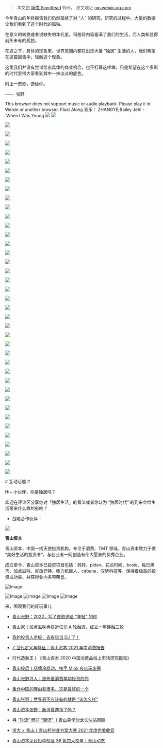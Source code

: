 > 本文由 [简悦 SimpRead](http://ksria.com/simpread/) 转码， 原文地址 [mp.weixin.qq.com](https://mp.weixin.qq.com/s/GsCWP-fRjagqoNXm11NLPQ)

今年青山的年终报告我们仍然延续了对 “人” 的研究。研究的过程中，大量的数据让我们看到了这个时代的孤独。

在意义的转换或者说缺失的年代里，科技将内容塞满了我们的生活，而人类却显得前所未有的孤独。

在这之下，具体的现象里，世界范围内都在出现大量 “独居” 生活的人，我们希望在这篇报告中，轻触这个现象。

这里我们并没有尝试给出具体的商业机会，也不打算这样做。只是希望在这个多彩的时代里带大家看到其中一抹淡淡的底色。

附上一首歌，送给你。

——  张野

This browser does not support music or audio playback. Please play it in Weixin or another browser. Float Along 音乐： ZHANGYE;Bailey Jehl - When I Was Young ![](http://res.wx.qq.com/mmbizwap/en_US/htmledition/images/icon/appmsg/qqmusic/icon_qqmusic_source4abcab.svg)   ![](https://y.gtimg.cn/music/photo_new/T002R90x90M000000Wo0I70Xkqh4.jpg)

![](https://mmbiz.qpic.cn/mmbiz_png/uEiazoXVHwHvlb4599pHYCIk6libOiaeCJnHDslUhSmdqzPlibDdGiamUuMGHz5F0sZbjzVJrleWH8b5RicibibLd6oibbA/640?wx_fmt=png)

![](https://mmbiz.qpic.cn/mmbiz_png/uEiazoXVHwHvlb4599pHYCIk6libOiaeCJnNacLhS5RAFuSIhUCvgoOjUXOOlx73OjoB2055DRtlrEuYzRN92iaricA/640?wx_fmt=png)

![](https://mmbiz.qpic.cn/mmbiz_png/uEiazoXVHwHvlb4599pHYCIk6libOiaeCJnZQgdvyC0rKiasNG52fmD8aNQovMhpe3SHGKibNyIB0iaKL6DtJmaw5Lhw/640?wx_fmt=png)

![](https://mmbiz.qpic.cn/mmbiz_png/uEiazoXVHwHvlb4599pHYCIk6libOiaeCJnxkROavEFZ5wr14zTaPvvZmrzlsVZRxMib8gvKo84icnFX6cVCNUz0asw/640?wx_fmt=png)

![](https://mmbiz.qpic.cn/mmbiz_png/uEiazoXVHwHvlb4599pHYCIk6libOiaeCJnniaSw5zOawvG55bb7EbSyyfy6cp5YV5vAvSQVdMbmiaQR9micaFRC6nuw/640?wx_fmt=png)

![](https://mmbiz.qpic.cn/mmbiz_png/uEiazoXVHwHvlb4599pHYCIk6libOiaeCJnMr5vNSqWvfbfMNrE3V4icicfmuo2kh6bPthtSrpA3trZeozaQAHxafPw/640?wx_fmt=png)

![](https://mmbiz.qpic.cn/mmbiz_png/uEiazoXVHwHvlb4599pHYCIk6libOiaeCJnB9kRXgjIDpEbFxHY3uLlPLBW08g7tdBEWFljbyic64sxibq2Qs881fBg/640?wx_fmt=png)

![](https://mmbiz.qpic.cn/mmbiz_png/uEiazoXVHwHvlb4599pHYCIk6libOiaeCJnTeXfV3GFNuUrl3sCMibsB3548fmDtxPWSnRAUmDpg6Cypv6lkPrAQCw/640?wx_fmt=png)

![](https://mmbiz.qpic.cn/mmbiz_png/uEiazoXVHwHvlb4599pHYCIk6libOiaeCJnr6qkXjH9a62eHkaRzHAheibfZTUXOJXBTXtmKNdX6iauIq0xcz1kDhTw/640?wx_fmt=png)

![](https://mmbiz.qpic.cn/mmbiz_png/uEiazoXVHwHvlb4599pHYCIk6libOiaeCJnpG1mOIITgBPUVh27Fg0201p7geHBJIT5v7QUsm8xMXMAzMplMKNvPg/640?wx_fmt=png)

![](https://mmbiz.qpic.cn/mmbiz_jpg/uEiazoXVHwHuh5duAXrhRQlb1vAy8e6ZMMh0eGHChsJ3cXPfPwMvSr4PaJp2maJzUMByELoica3oeDbdkK10cETA/640?wx_fmt=jpeg)

![](https://mmbiz.qpic.cn/mmbiz_png/uEiazoXVHwHvlb4599pHYCIk6libOiaeCJnbLTIMECicMRrAVJsxhzKvSlUH1ic5ibsME4vZ6NghUcV86JCgehMiclgUw/640?wx_fmt=png)  

![](https://mmbiz.qpic.cn/mmbiz_png/uEiazoXVHwHvlb4599pHYCIk6libOiaeCJn44MFv7aHiaKOYRBRn1yibrJrdZfd5HwK5o3mzQRUy0j6ibWK5oOjZWwGg/640?wx_fmt=png)

![](https://mmbiz.qpic.cn/mmbiz_png/uEiazoXVHwHvlb4599pHYCIk6libOiaeCJnYbibxRSQEuaqMNx0mwNFJQeY9aRBicWOzxAPwGytjibqTPd6Hiaflbupfg/640?wx_fmt=png)

![](https://mmbiz.qpic.cn/mmbiz_png/uEiazoXVHwHvlb4599pHYCIk6libOiaeCJnSIejbPaCH8oCRJOTRyLjsJ9y61pJ5FGz69XQebfZ5TlviaGlFGdsBcA/640?wx_fmt=png)

![](https://mmbiz.qpic.cn/mmbiz_png/uEiazoXVHwHvlb4599pHYCIk6libOiaeCJn37jBfeXaEUbt8GHISiag92ezEn0fbKghv4JHibBq3SRWDKNLEUleOJKQ/640?wx_fmt=png)

![](https://mmbiz.qpic.cn/mmbiz_png/uEiazoXVHwHvlb4599pHYCIk6libOiaeCJnckCVMCxWPuLT0cpKZ2nicZpDQHojyaMbTNibEeH0Wbn20N82kv4ksDWQ/640?wx_fmt=png)

![](https://mmbiz.qpic.cn/mmbiz_png/uEiazoXVHwHvlb4599pHYCIk6libOiaeCJnkxxjoQVAwgpPwsP5KaXhfibMBAiaSkyoZ6UD1QDhzlzBetVoTibfSyjGQ/640?wx_fmt=png)

![](https://mmbiz.qpic.cn/mmbiz_png/uEiazoXVHwHvlb4599pHYCIk6libOiaeCJnJWBYGwUMThLdapyNu6ss5oM04L1Zicv6UqMOXPLBDELvuiby5TmicGPuw/640?wx_fmt=png)

![](https://mmbiz.qpic.cn/mmbiz_png/uEiazoXVHwHvlb4599pHYCIk6libOiaeCJnVvs8QO0BtQnaFC7ic0OibWQbaBHNjVU5ibXqmkiaibDQibh98Wc1oe7nicaNw/640?wx_fmt=png)

![](https://mmbiz.qpic.cn/mmbiz_png/uEiazoXVHwHvlb4599pHYCIk6libOiaeCJnzQ75hLF8pJUvzM8w2kkuot9mDqPicDSWW6iajBE5oCNbg18rChOh9meg/640?wx_fmt=png)

![](https://mmbiz.qpic.cn/mmbiz_png/uEiazoXVHwHvlb4599pHYCIk6libOiaeCJneY5R2h0E8WQZGibgt57fz6wEWQxabrCcRO4Kib17nVXUEAtRzFRCXbTA/640?wx_fmt=png)

![](https://mmbiz.qpic.cn/mmbiz_png/uEiazoXVHwHvlb4599pHYCIk6libOiaeCJnjACjT6ibOt241iavnY5JcJZA9997tV87iaTDFLbZ12Qw4FB43j96AZDEw/640?wx_fmt=png)

![](https://mmbiz.qpic.cn/mmbiz_png/uEiazoXVHwHvlb4599pHYCIk6libOiaeCJndHdFRF7s3Dia7BtBQjWpss1zltMjkjTzziavx5SEf0My9Jsh0leYbung/640?wx_fmt=png)

![](https://mmbiz.qpic.cn/mmbiz_png/uEiazoXVHwHvlb4599pHYCIk6libOiaeCJnPoNdWiaibxsS1ANP01R2XcqpefngHYicIzrj6IbbYgYt7Xd1mz1BQvsuw/640?wx_fmt=png)

![](https://mmbiz.qpic.cn/mmbiz_png/uEiazoXVHwHvlb4599pHYCIk6libOiaeCJnU6UDKPNGrMsUQ8BXYkYsx9v25fuYIFNODZ4LpR8gyCuENiaZmt6ZSpA/640?wx_fmt=png)

![](https://mmbiz.qpic.cn/mmbiz_png/uEiazoXVHwHvlb4599pHYCIk6libOiaeCJn6of3Md4QUlicw2ua1FIfQoUicCibTPDE8whkqvnjNdZQvsu4DViamgVHAQ/640?wx_fmt=png)

![](https://mmbiz.qpic.cn/mmbiz_png/uEiazoXVHwHvlb4599pHYCIk6libOiaeCJnsmVFPJHDeD7nI81ic7IxvhFQx0Bf2zNicZzNDLibGRK0oBOm8ERTWg0OQ/640?wx_fmt=png)

![](https://mmbiz.qpic.cn/mmbiz_png/uEiazoXVHwHvlb4599pHYCIk6libOiaeCJn485ZaXupcJtRrFDiavlYFzEG3aicD8lyJBlhEYuD2k9eCnzianTESibNIg/640?wx_fmt=png)

![](https://mmbiz.qpic.cn/mmbiz_png/uEiazoXVHwHvlb4599pHYCIk6libOiaeCJnNDz4tDmqaMq6H0laicXPA5EOFbFGV9ZSZ1n9yiauVrz8ySiayT7yFky2A/640?wx_fmt=png)

![](https://mmbiz.qpic.cn/mmbiz_png/uEiazoXVHwHvlb4599pHYCIk6libOiaeCJnbQgBkp7ARjnIWgDFU9ZySAKichQOGtAgfibdDC2p5ViaoSrjDwlyB7JGw/640?wx_fmt=png)

![](https://mmbiz.qpic.cn/mmbiz_png/uEiazoXVHwHvlb4599pHYCIk6libOiaeCJnaludoXf6V8epa7GHhTwDGEN6tNwJcnp6Chia53B7h64PJkk5Wf9GHjA/640?wx_fmt=png)

![](https://mmbiz.qpic.cn/mmbiz_png/uEiazoXVHwHvlb4599pHYCIk6libOiaeCJnicl8V6dwHBBdGXLdL5JOQ4XIEIxBuI7R15h1h9zR9zI0wcoqHT0FZ5w/640?wx_fmt=png)

![](https://mmbiz.qpic.cn/mmbiz_png/uEiazoXVHwHvlb4599pHYCIk6libOiaeCJnE8tTELrH5RaKiaZFicZBEOSftX4ZZ1V0cibmGCXVkTBvlYwdia8CUoGyCw/640?wx_fmt=png)

![](https://mmbiz.qpic.cn/mmbiz_png/uEiazoXVHwHvlb4599pHYCIk6libOiaeCJniatCLEA5rKRFsrS0jW55sPiabfElUsLFW5O6nakRHT5ia0BiaxQ4ib0sXCg/640?wx_fmt=png)

![](https://mmbiz.qpic.cn/mmbiz_png/uEiazoXVHwHvlb4599pHYCIk6libOiaeCJnxS9ApDPVQTswrDictkZoOFgJX3kWz60RNVPlTHqXliaVq3h9rgBqWV6A/640?wx_fmt=png)

![](https://mmbiz.qpic.cn/mmbiz_png/uEiazoXVHwHvlb4599pHYCIk6libOiaeCJnnyruY9GfT08UpIRCyXMzejIibOMBQnfSkib5GEiadTLI7wot2c4oNDWfQ/640?wx_fmt=png)

![](https://mmbiz.qpic.cn/mmbiz_png/uEiazoXVHwHvlb4599pHYCIk6libOiaeCJnBF4dxWG7bKZSOb3tzplxtkoG78VuXibySs5kAgyXibuXbvort625q1Xw/640?wx_fmt=png)

![](https://mmbiz.qpic.cn/mmbiz_png/uEiazoXVHwHvlb4599pHYCIk6libOiaeCJn5hXN2rAE33taQwINcicskEB5rMrqJIUWbeNw8rL8IfH3JBuAvCQnviaQ/640?wx_fmt=png)

  

# 互动话题 #

Hi~ 小伙伴，你是独居吗？

欢迎在评论区分享你对「独居生活」的看法或者你认为 “独居时代” 的到来会给生活带来什么样的影响？

  

- 战略合作伙伴 -

![](https://mmbiz.qpic.cn/mmbiz_png/uEiazoXVHwHvlb4599pHYCIk6libOiaeCJnEdia0Ricpd7bLib0JaBSDpxe6N8gosgkA4kkJtvKDokohSsRNnqMWPAuA/640?wx_fmt=png)

**青山资本**  

  

青山资本，中国一线天使投资机构，专注于消费、TMT 领域。青山资本致力于做 “美好生活的投资者”，与创业者一同创造有伟大愿景的优秀企业。

  

成立至今，青山资本已投资项目包括：转转、pidan、花点时间、bosie、每日黑巧、加点滋味、鲨鱼菲特、哇力机器人、cabana、驭势科技等，保持着极高的投资成功率，并获得业内多项荣誉。

  

![Image](https://mmbiz.qpic.cn/mmbiz_png/uEiazoXVHwHv8hbs1Bcib3f8KHJ3ny0PhPrS0JPKicXc4qoV0XbcHxmkdjz7j3NCSMtwkX3MHWd0qKhzQj4J08AlA/640?wx_fmt=png)

 ![Image](https://mmbiz.qpic.cn/mmbiz_png/uEiazoXVHwHtPR2tYYFoibficHaiatLBOfib5cIJeRfsJf2icrxTHpeSAJKyZx0RS0Ml69Wkj00cFPksUfMCmyNyWXUw/640?wx_fmt=png)  ![Image](https://mmbiz.qpic.cn/mmbiz_png/uEiazoXVHwHtPR2tYYFoibficHaiatLBOfib5V0p8vwF7FWEPBzG3shm5GeJz26mQrdPR8aBDyE3ujWVSibZ7mZEfxqQ/640?wx_fmt=png) ![Image](https://mmbiz.qpic.cn/mmbiz_png/uEiazoXVHwHtPR2tYYFoibficHaiatLBOfib5SpRoUbVl842XRnU3WI8XmTPXW8BicJ2ytUIyXnEwLjXBoztM7u2YDyw/640?wx_fmt=png) ![Image](https://mmbiz.qpic.cn/mmbiz_png/uEiazoXVHwHtPR2tYYFoibficHaiatLBOfib5PQ2BM41TSFz8A9O9XfY3dPUVdItNZibkHy47TMkicm2OKOXEBZ2ia4oUA/640?wx_fmt=png) 

  

  

  

来，围观我们的好玩事儿

*   [青山张野：2022，写了首歌送给 "年轻" 的你](http://mp.weixin.qq.com/s?__biz=MzI0ODA0OTc2OA==&mid=2650007953&idx=1&sn=be4c2976a0c380ce29e313c0052e818a&chksm=f1a1f096c6d6798038a532f75999f9dd21770ed4c44558a9475762a22329b1af6dc41d90e4da&scene=21#wechat_redirect)
    
*   [青山家丨加点滋味再获近亿元 A 轮融资，成立一年连融三轮](http://mp.weixin.qq.com/s?__biz=MzI0ODA0OTc2OA==&mid=2650007742&idx=1&sn=431c38bcd4e7dfd497c105c2b51c0119&chksm=f1a1f1b9c6d678afa29547b25e236f08b518095911eb15b3564585fc041c6b10d86a328b1154&scene=21#wechat_redirect)
    
*   [我的投资人老板，去夜店当 DJ 了！](http://mp.weixin.qq.com/s?__biz=MzI0ODA0OTc2OA==&mid=2650007661&idx=1&sn=2667027b1a6f4ceab8c28e9b4092ba0d&chksm=f1a1f16ac6d6787cfa218e55af3a3e89d8759bc9523b8ed88082e2834e0c45c7497c6252c0e7&scene=21#wechat_redirect)
    
*   [Z 世代定义与特征｜青山资本 2021 年中消费报告](http://mp.weixin.qq.com/s?__biz=MzI0ODA0OTc2OA==&mid=2650007443&idx=1&sn=0987c4b3251c18b3876fa5a93462fa91&chksm=f1a1fe94c6d6778249251c35016ec4d32c039dc3615b4acc33a6bb5b05c58b0f21b82d828fc3&scene=21#wechat_redirect)
    
*   时代造新王丨《青山资本 2020 中国消费品线上市场研究报告》
    
*   [青山投后丨品牌冷启动，携手 Miok 夜店玩出圈](http://mp.weixin.qq.com/s?__biz=MzI0ODA0OTc2OA==&mid=2650007725&idx=1&sn=e68dfbe559d2719c570474df8077248b&chksm=f1a1f1aac6d678bc1195b88b9b3a98db80df431e25f341ec64c31d0489c6c6611be8721a3681&scene=21#wechat_redirect)
    
*   [青山张野寻人｜致热爱消费早期投资的你](http://mp.weixin.qq.com/s?__biz=MzI0ODA0OTc2OA==&mid=2650007773&idx=1&sn=fc19001eeb822e15608fa4bb7a6704a9&chksm=f1a1f1dac6d678cc4973f519af9319ac4a89b3b5e265db61234e3d856375044daae1435a1140&scene=21#wechat_redirect)
    
*   [重仓中国的理由有很多，这是最好的一个](http://mp.weixin.qq.com/s?__biz=MzI0ODA0OTc2OA==&mid=2650002160&idx=1&sn=bfb7b1ae062b2be9f72da505862f7212&chksm=f1a1cbf7c6d642e1d1ca227df56715250bcc18e1828a82adf230e1d5eaa503d917043ef745a0&scene=21#wechat_redirect)
    
*   [青山张野：世界最不应该有的就是 “该怎么样”](http://mp.weixin.qq.com/s?__biz=MzI0ODA0OTc2OA==&mid=2650007687&idx=1&sn=1fc4d425477cebbf00cf068c22c92eac&chksm=f1a1f180c6d6789664f2915c606828329253b4814419ab9f34bc998d1d6be63c691315852e2c&scene=21#wechat_redirect)
    
*   [青山资本张野：新消费遇冷了吗？](http://mp.weixin.qq.com/s?__biz=MzI0ODA0OTc2OA==&mid=2650007634&idx=1&sn=f36b41a049f2d87007bbfc1658d7f9a7&chksm=f1a1f155c6d678434a0a9e2d14ae54bf0a6216bab684d6c8aaa37a40a5b410f04b3e3c42372b&scene=21#wechat_redirect)
    
*   [寻 “洋流” 而非 “潮流” 丨青山美学沙龙长沙站回顾](http://mp.weixin.qq.com/s?__biz=MzI0ODA0OTc2OA==&mid=2650007652&idx=1&sn=f85ecc4c90405b566783fac5166697e7&chksm=f1a1f163c6d67875eaf3c80d6bf42db4da5bc6ea1f86abcd634bd70c327212751da50e837e5b&scene=21#wechat_redirect)
    
*   [浙大 × 青山丨青山杯创业方案大赛 2021 年度完美收官](http://mp.weixin.qq.com/s?__biz=MzI0ODA0OTc2OA==&mid=2650007921&idx=1&sn=94d7c39fe7a32e9a9a017cd1de8e3aa6&chksm=f1a1f076c6d679603f1ff4b34765cabd928d6b8a58ab2c5f8d99ca1ec16b33b3fbbbe42e0b8d&scene=21#wechat_redirect)
    
*   [青山资本荣获投中榜及 36 氪四大榜单｜青山动态](http://mp.weixin.qq.com/s?__biz=MzI0ODA0OTc2OA==&mid=2650007013&idx=1&sn=fa29c9d7d5c4ee4ed15499c9dc7a7491&chksm=f1a1fce2c6d675f49731ecc6311390784eb5498a6eac029eedb7e88e76f8e9b84a534df2192e&scene=21#wechat_redirect)